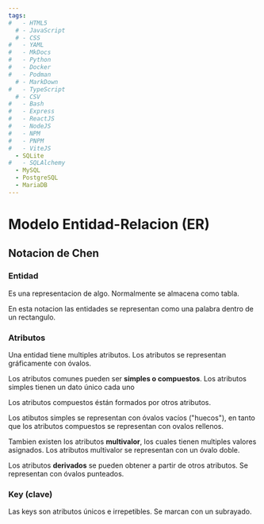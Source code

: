 ```yaml
---
tags:
#   - HTML5
  # - JavaScript
  # - CSS
#   - YAML
#   - MkDocs
#   - Python
#   - Docker
#   - Podman
  # - MarkDown
#   - TypeScript
  # - CSV
#   - Bash
#   - Express
#   - ReactJS
#   - NodeJS
#   - NPM
#   - PNPM
#   - ViteJS
  - SQLite
#   - SQLAlchemy
  - MySQL
  - PostgreSQL
  - MariaDB
---
```



# Modelo Entidad-Relacion (ER)


## Notacion de Chen

### Entidad
Es una representacion de algo.
Normalmente se almacena como tabla.



En esta notacion las entidades se representan como una palabra dentro de un rectangulo.












### Atributos
Una entidad tiene multiples atributos. Los atributos se representan gráficamente con óvalos.

Los atributos comunes pueden ser **simples o compuestos**. 
Los atributos simples tienen un dato único cada uno

Los atributos compuestos éstán formados por otros atributos. 

Los atibutos simples se representan con óvalos vacíos ("huecos"),
en tanto que los atributos compuestos se representan con ovalos rellenos.

Tambien existen los atributos **multivalor**, los cuales tienen multiples valores asignados. Los atributos multivalor se representan con un óvalo doble.

Los atributos **derivados** se pueden obtener a partir de otros atributos. Se representan con óvalos punteados.

### Key (clave)

Las keys son atributos únicos e irrepetibles. Se marcan con un subrayado.




